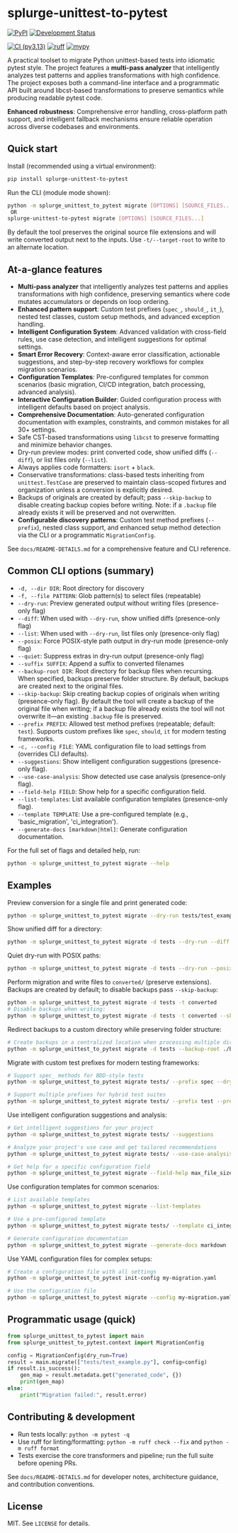 
# splurge-unittest-to-pytest


[![PyPI](https://img.shields.io/pypi/v/splurge-unittest-to-pytest.svg)](https://pypi.org/project/splurge-unittest-to-pytest)
[![Development Status](https://img.shields.io/badge/Development%20Status-Alpha-lightgrey.svg)](#)

[![CI (py3.13)](https://github.com/jim-schilling/splurge-unittest-to-pytest/actions/workflows/ci-py313.yml/badge.svg)](https://github.com/jim-schilling/splurge-unittest-to-pytest/actions)
[![ruff](https://img.shields.io/badge/ruff-passing-brightgreen.svg)](https://github.com/charliermarsh/ruff)
[![mypy](https://img.shields.io/badge/mypy-passing-brightgreen.svg)](https://github.com/python/mypy)

A practical toolset to migrate Python unittest-based tests into idiomatic
pytest style. The project features a **multi-pass analyzer** that intelligently
analyzes test patterns and applies transformations with high confidence.
The project exposes both a command-line interface and a programmatic API
built around libcst-based transformations to preserve semantics while
producing readable pytest code.

**Enhanced robustness**: Comprehensive error handling, cross-platform path support,
and intelligent fallback mechanisms ensure reliable operation across diverse
codebases and environments.

## Quick start

Install (recommended using a virtual environment):

```bash
pip install splurge-unittest-to-pytest
```

Run the CLI (module mode shown):

```bash
python -m splurge_unittest_to_pytest migrate [OPTIONS] [SOURCE_FILES...]
 OR
splurge-unittest-to-pytest migrate [OPTIONS] [SOURCE_FILES...]
```

By default the tool preserves the original source file extensions and will
write converted output next to the inputs. Use ``-t/--target-root`` to write to
an alternate location.

## At-a-glance features

- **Multi-pass analyzer** that intelligently analyzes test patterns and applies
  transformations with high confidence, preserving semantics where code mutates
  accumulators or depends on loop ordering.
- **Enhanced pattern support**: Custom test prefixes (``spec_``, ``should_``, ``it_``),
  nested test classes, custom setup methods, and advanced exception handling.
- **Intelligent Configuration System**: Advanced validation with cross-field rules,
  use case detection, and intelligent suggestions for optimal settings.
- **Smart Error Recovery**: Context-aware error classification, actionable suggestions,
  and step-by-step recovery workflows for complex migration scenarios.
- **Configuration Templates**: Pre-configured templates for common scenarios
  (basic migration, CI/CD integration, batch processing, advanced analysis).
- **Interactive Configuration Builder**: Guided configuration process with
  intelligent defaults based on project analysis.
- **Comprehensive Documentation**: Auto-generated configuration documentation
  with examples, constraints, and common mistakes for all 30+ settings.
- Safe CST-based transformations using `libcst` to preserve formatting and
  minimize behavior changes.
- Dry-run preview modes: print converted code, show unified diffs
  (``--diff``), or list files only (``--list``).
- Always applies code formatters: ``isort`` + ``black``.
- Conservative transformations: class-based tests inheriting from
  ``unittest.TestCase`` are preserved to maintain class-scoped fixtures and
  organization unless a conversion is explicitly desired.
- Backups of originals are created by default; pass ``--skip-backup`` to disable creating backup copies before writing. Note: if a ``.backup`` file already exists it will be preserved and not overwritten.
- **Configurable discovery patterns**: Custom test method prefixes (``--prefix``),
  nested class support, and enhanced setup method detection via the CLI or
  a programmatic ``MigrationConfig``.

See `docs/README-DETAILS.md` for a comprehensive feature and CLI reference.

## Common CLI options (summary)

- ``-d, --dir DIR``: Root directory for discovery
- ``-f, --file PATTERN``: Glob pattern(s) to select files (repeatable)
 - ``--dry-run``: Preview generated output without writing files (presence-only flag)
 - ``--diff``: When used with ``--dry-run``, show unified diffs (presence-only flag)
 - ``--list``: When used with ``--dry-run``, list files only (presence-only flag)
 - ``--posix``: Force POSIX-style path output in dry-run mode (presence-only flag)
 - ``--quiet``: Suppress extras in dry-run output (presence-only flag)
 - ``--suffix SUFFIX``: Append a suffix to converted filenames
- ``--backup-root DIR``: Root directory for backup files when recursing. When specified, backups preserve folder structure. By default, backups are created next to the original files.
- ``--skip-backup``: Skip creating backup copies of originals when writing (presence-only flag). By default the tool will create a backup of the original file when writing; if a backup file already exists the tool will not overwrite it—an existing ``.backup`` file is preserved.
- ``--prefix PREFIX``: Allowed test method prefixes (repeatable; default: ``test``).
  Supports custom prefixes like ``spec``, ``should``, ``it`` for modern testing frameworks.
- ``-c, --config FILE``: YAML configuration file to load settings from (overrides CLI defaults).
- ``--suggestions``: Show intelligent configuration suggestions (presence-only flag).
- ``--use-case-analysis``: Show detected use case analysis (presence-only flag).
- ``--field-help FIELD``: Show help for a specific configuration field.
- ``--list-templates``: List available configuration templates (presence-only flag).
- ``--template TEMPLATE``: Use a pre-configured template (e.g., 'basic_migration', 'ci_integration').
- ``--generate-docs [markdown|html]``: Generate configuration documentation.

For the full set of flags and detailed help, run:

```bash
python -m splurge_unittest_to_pytest migrate --help
```

## Examples

Preview conversion for a single file and print generated code:

```bash
python -m splurge_unittest_to_pytest migrate --dry-run tests/test_example.py
```

Show unified diff for a directory:

```bash
python -m splurge_unittest_to_pytest migrate -d tests --dry-run --diff
```

Quiet dry-run with POSIX paths:

```bash
python -m splurge_unittest_to_pytest migrate -d tests --dry-run --posix --quiet
```

Perform migration and write files to `converted/` (preserve extensions). Backups are created by default; to disable backups pass ``--skip-backup``:

```bash
python -m splurge_unittest_to_pytest migrate -d tests -t converted
# Disable backups when writing:
python -m splurge_unittest_to_pytest migrate -d tests -t converted --skip-backup
```

Redirect backups to a custom directory while preserving folder structure:

```bash
# Create backups in a centralized location when processing multiple directories:
python -m splurge_unittest_to_pytest migrate -d tests --backup-root ./backups
```

Migrate with custom test prefixes for modern testing frameworks:

```bash
# Support spec_ methods for BDD-style tests
python -m splurge_unittest_to_pytest migrate tests/ --prefix spec --dry-run

# Support multiple prefixes for hybrid test suites
python -m splurge_unittest_to_pytest migrate tests/ --prefix test --prefix spec --prefix should
```

Use intelligent configuration suggestions and analysis:

```bash
# Get intelligent suggestions for your project
python -m splurge_unittest_to_pytest migrate tests/ --suggestions

# Analyze your project's use case and get tailored recommendations
python -m splurge_unittest_to_pytest migrate tests/ --use-case-analysis

# Get help for a specific configuration field
python -m splurge_unittest_to_pytest migrate --field-help max_file_size_mb
```

Use configuration templates for common scenarios:

```bash
# List available templates
python -m splurge_unittest_to_pytest migrate --list-templates

# Use a pre-configured template
python -m splurge_unittest_to_pytest migrate tests/ --template ci_integration

# Generate configuration documentation
python -m splurge_unittest_to_pytest migrate --generate-docs markdown
```

Use YAML configuration files for complex setups:

```bash
# Create a configuration file with all settings
python -m splurge_unittest_to_pytest init-config my-migration.yaml

# Use the configuration file
python -m splurge_unittest_to_pytest migrate --config my-migration.yaml tests/
```

## Programmatic usage (quick)

```python
from splurge_unittest_to_pytest import main
from splurge_unittest_to_pytest.context import MigrationConfig

config = MigrationConfig(dry_run=True)
result = main.migrate(["tests/test_example.py"], config=config)
if result.is_success():
    gen_map = result.metadata.get("generated_code", {})
    print(gen_map)
else:
    print("Migration failed:", result.error)
```

## Contributing & development

- Run tests locally: ``python -m pytest -q``
- Use ruff for linting/formatting: ``python -m ruff check --fix`` and
  ``python -m ruff format``
- Tests exercise the core transformers and pipeline; run the full suite
  before opening PRs.

See `docs/README-DETAILS.md` for developer notes, architecture guidance, and
contribution conventions.

## License

MIT. See `LICENSE` for details.
